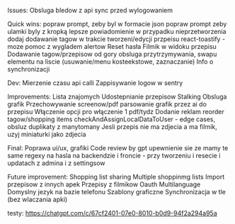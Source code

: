 Issues:
    Obsluga bledow z api
    sync przed wylogowaniem

Quick wins:
    popraw prompt, zeby byl w formacie json
    popraw prompt zeby ulamki byly z kropką
    lepsze powiadomienie w przypadku nieprzetworzenia
    dodaj dodawanie tagow w trakcie tworzeni/edycji przpeisu
    react-toastify - moze pomoc z wygladem alertow
    Reset hasła
    Filmik w widoku przepisu
    Dodawanie tagow/przepisow od gory
    obsluga przytrzymywania, swapu elementu na liscie (usuwanie/menu kosteekstowe, zaznaczanie)
    Info o synchronizacji

Dev:
    Mierzenie czasu api calli
    Zappisywanie logow w sentry

Improvements:
    Lista znajomych
    Udostepnianie przepisow
    Stalking
    Obsluga grafik
    Przechowywanie screenow/pdf
    parsowanie grafik  przez ai do przepisu
    Włączenie opcji pro
    włączenie 1 pdf/tydz
    Dodanie reklam
    reorder tagow/shopping items
    checkAndAssignLocalDataToUser - edge cases, obsluz duplikaty z manytomany
    Jesli przepis nie ma zdjecia a ma filmik, uzyj miniaturki jako zdjecia


Final:
    Poprawa ui/ux, grafiki
    Code review by gpt
    upewnienie sie ze mamy te same regexy na hasla na backendzie i froncie - przy tworzeniu i resecie i updatach z admina i z settingsow

Future improvement:
    Shopping list sharing
    Multiple shoppinmg lists
    Import przepisow z innych apek
    Przepisy z filmikow
    Oauth
    Multilanguage
    Domyslny jezyk na bazie telefonu
    Szablony graficzne
    Synchronizacja w tle (bez wlaczania apki)


testy:
    https://chatgpt.com/c/67cf2401-07e0-8010-b0d9-94f2a294a95a